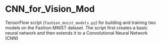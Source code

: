 # CNN_for_Vision_Mod
TensorFlow script (`fashion_mnist_models.py`) for building and training two models on the Fashion MNIST dataset. The script first creates a basic neural network and then extends it to a Convolutional Neural Network (CNN)

